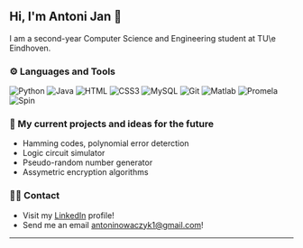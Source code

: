 ## Hi, I'm Antoni Jan 👋
I am a second-year Computer Science and Engineering student at TU\e Eindhoven.

### ⚙️ Languages and Tools
![Python](https://img.shields.io/badge/Python-3776AB?style=for-the-badge&logo=python&logoColor=white)
![Java](https://img.shields.io/badge/Java-ED8B00?style=for-the-badge&logo=openjdk&logoColor=white) 
![HTML](https://img.shields.io/badge/HTML5-E34F26?style=for-the-badge&logo=html5&logoColor=white)
![CSS3](https://img.shields.io/badge/CSS3-1572B6?style=for-the-badge&logo=css3&logoColor=white)
![MySQL](https://img.shields.io/badge/MySQL-4479A1?style=for-the-badge&logo=mysql&logoColor=white)
![Git](	https://img.shields.io/badge/GIT-E44C30?style=for-the-badge&logo=git&logoColor=white)
![Matlab](https://img.shields.io/badge/MATLAB-E46404?style=for-the-badge)
![Promela](https://img.shields.io/badge/Promela-383428?style=for-the-badge)
![Spin](https://img.shields.io/badge/Spin-383428?style=for-the-badge)
### 🌱 My current projects and ideas for the future
- Hamming codes, polynomial error deterction
- Logic circuit simulator
- Pseudo-random number generator
- Assymetric encryption algorithms

### 🙋‍♂️ Contact
- Visit my [LinkedIn](https://www.linkedin.com/in/antoni-jan-nowaczyk-ba50b3310/) profile!
- Send me an email [antoninowaczyk1@gmail.com](antoninowaczyk1@gmail.com)!
---
